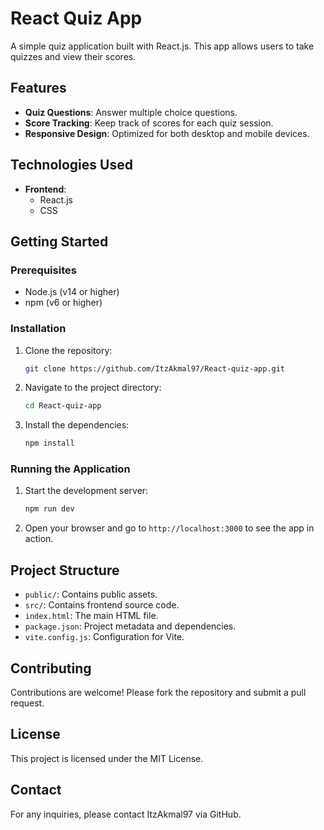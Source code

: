 # React Quiz App

A simple quiz application built with React.js. This app allows users to take quizzes and view their scores.

## Features

- **Quiz Questions**: Answer multiple choice questions.
- **Score Tracking**: Keep track of scores for each quiz session.
- **Responsive Design**: Optimized for both desktop and mobile devices.

## Technologies Used

- **Frontend**:
  - React.js
  - CSS

## Getting Started

### Prerequisites

- Node.js (v14 or higher)
- npm (v6 or higher)

### Installation

1. Clone the repository:
    ```sh
    git clone https://github.com/ItzAkmal97/React-quiz-app.git
    ```
2. Navigate to the project directory:
    ```sh
    cd React-quiz-app
    ```
3. Install the dependencies:
    ```sh
    npm install
    ```

### Running the Application

1. Start the development server:
    ```sh
    npm run dev
    ```
2. Open your browser and go to `http://localhost:3000` to see the app in action.

## Project Structure

- `public/`: Contains public assets.
- `src/`: Contains frontend source code.
- `index.html`: The main HTML file.
- `package.json`: Project metadata and dependencies.
- `vite.config.js`: Configuration for Vite.

## Contributing

Contributions are welcome! Please fork the repository and submit a pull request.

## License

This project is licensed under the MIT License.

## Contact

For any inquiries, please contact ItzAkmal97 via GitHub.

